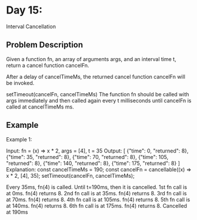 # Day 15: 
Interval Cancellation

## Problem Description
Given a function fn, an array of arguments args, and an interval time t, return a cancel function cancelFn.

After a delay of cancelTimeMs, the returned cancel function cancelFn will be invoked.

setTimeout(cancelFn, cancelTimeMs)
The function fn should be called with args immediately and then called again every t milliseconds until cancelFn is called at cancelTimeMs ms.


## Example
Example 1:

Input: fn = (x) => x * 2, args = [4], t = 35
Output: 
[
   {"time": 0, "returned": 8},
   {"time": 35, "returned": 8},
   {"time": 70, "returned": 8},
   {"time": 105, "returned": 8},
   {"time": 140, "returned": 8},
   {"time": 175, "returned": 8}
]
Explanation: 
const cancelTimeMs = 190;
const cancelFn = cancellable((x) => x * 2, [4], 35);
setTimeout(cancelFn, cancelTimeMs);

Every 35ms, fn(4) is called. Until t=190ms, then it is cancelled.
1st fn call is at 0ms. fn(4) returns 8.
2nd fn call is at 35ms. fn(4) returns 8.
3rd fn call is at 70ms. fn(4) returns 8.
4th fn call is at 105ms. fn(4) returns 8.
5th fn call is at 140ms. fn(4) returns 8.
6th fn call is at 175ms. fn(4) returns 8.
Cancelled at 190ms
